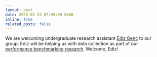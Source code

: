```yaml
---
layout: post
date: 2025-01-22 07:59:00-0400
inline: true
related_posts: false
---
```


We are welcoming undergraduate research assistant [Ediz Genc](https://se.linkedin.com/in/ediz-genc-a3b05920a) to our group. Ediz will be helping us with data collection as part of our [performance benchmarking research](https://www.icet-lab.eu/projects/jmh/). Welcome, Ediz!